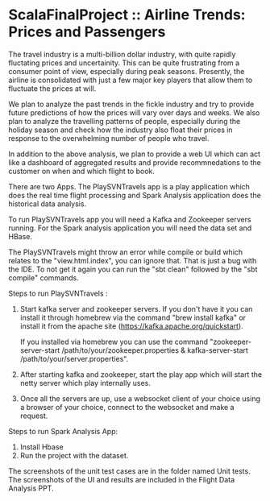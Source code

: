 # ScalaFinalProject :: Airline Trends: Prices and Passengers

The travel industry is a multi-billion dollar industry, with quite rapidly fluctating prices and uncertainity. This can be quite frustrating from a consumer point of view, especially during peak seasons. Presently, the airline is consolidated with just a few major key players that allow them to fluctuate the prices at will.

We plan to analyze the past trends in the fickle industry and try to provide future predictions of how the prices will vary over days and weeks. We also plan to analyze the travelling patterns of people, especially during the holiday season and check how the industry also float their prices in response to the overwhelming number of people who travel.

In addition to the above analysis, we plan to provide a web UI which can act like a dashboard of aggregated results and provide recommnedations to the customer on when and which flight to book.

There are two Apps. The PlaySVNTravels app is a play application which does the real time flight processing and Spark Analysis application does the historical data analysis.

To run PlaySVNTravels app you will need a Kafka and Zookeeper servers running. For the Spark analysis application you will need the data set and HBase.


The PlaySVNTravels might throw an error while compile or build which relates to the "view.html.index", you can ignore that. That is just a bug with the IDE. To not get it again you can run the "sbt clean" followed by the "sbt compile" commands.

Steps to run PlaySVNTravels :
  1. Start kafka server and zookeeper servers. If you don't have it you can install it through homebrew via the command "brew      install kafka" or install it from the apache site (https://kafka.apache.org/quickstart).
  
      If you installed via homebrew you can use the command "zookeeper-server-start /path/to/your/zookeeper.properties &             kafka-server-start /path/to/your/server.properties".
  2. After starting kafka and zookeeper, start the play app which will start the netty server which play internally uses.
  3. Once all the servers are up, use a websocket client of your choice using a browser of your choice, connect to the              websocket and make a request.
  
  
  Steps to run Spark Analysis App:
  1. Install Hbase
  2. Run the project with the dataset.
  
  The screenshots of the unit test cases are in the folder named Unit tests.
  The screenshots of the UI and results are included in the Flight Data Analysis PPT.
